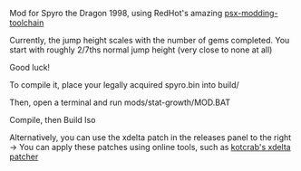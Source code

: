 Mod for Spyro the Dragon 1998, using RedHot's amazing [psx-modding-toolchain](https://github.com/mateusfavarin/psx-modding-toolchain)

Currently, the jump height scales with the number of gems completed. You start with roughly 2/7ths normal jump height (very close to none at all)

Good luck!

To compile it, place your legally acquired spyro.bin into build/

Then, open a terminal and run mods/stat-growth/MOD.BAT

Compile, then Build Iso

Alternatively, you can use the xdelta patch in the releases panel to the right ->
You can apply these patches using online tools, such as [kotcrab's xdelta patcher](https://kotcrab.github.io/xdelta-wasm/)
